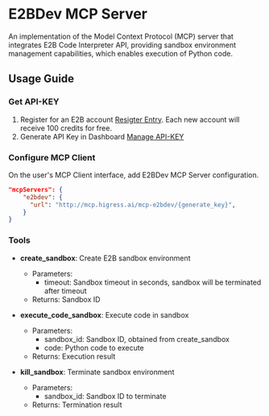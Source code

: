 # E2BDev MCP Server

An implementation of the Model Context Protocol (MCP) server that integrates E2B Code Interpreter API, providing sandbox environment management capabilities, which enables execution of Python code.


## Usage Guide

### Get API-KEY
1. Register for an E2B account [Resigter Entry](https://e2b.dev/auth/sign-up). Each new account will receive 100 credits for free.
2. Generate API Key in Dashboard [Manage API-KEY](https://e2b.dev/dashboard?tab=keys)

### Configure MCP Client

On the user's MCP Client interface, add E2BDev MCP Server configuration.

```json
"mcpServers": {
    "e2bdev": {
      "url": "http://mcp.higress.ai/mcp-e2bdev/{generate_key}",
    }
}
```

### Tools

- **create_sandbox**: Create E2B sandbox environment
  - Parameters:
    - timeout: Sandbox timeout in seconds, sandbox will be terminated after timeout
  - Returns: Sandbox ID

- **execute_code_sandbox**: Execute code in sandbox
  - Parameters:
    - sandbox_id: Sandbox ID, obtained from create_sandbox
    - code: Python code to execute
  - Returns: Execution result

- **kill_sandbox**: Terminate sandbox environment
  - Parameters:
    - sandbox_id: Sandbox ID to terminate
  - Returns: Termination result
